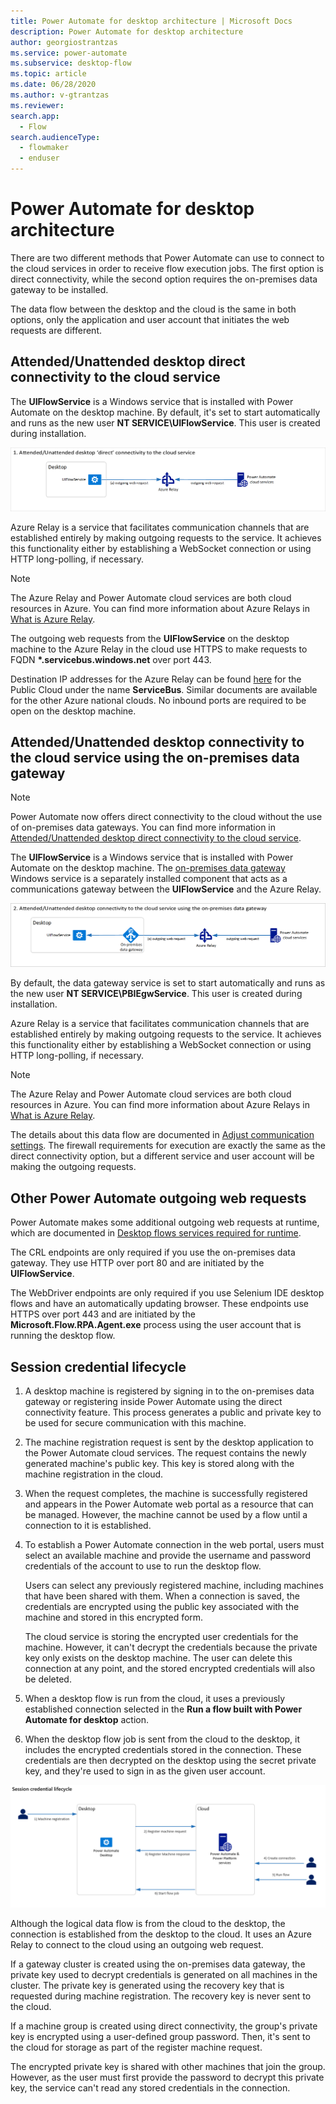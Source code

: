 ```yaml
---
title: Power Automate for desktop architecture | Microsoft Docs
description: Power Automate for desktop architecture
author: georgiostrantzas
ms.service: power-automate
ms.subservice: desktop-flow
ms.topic: article
ms.date: 06/28/2020
ms.author: v-gtrantzas
ms.reviewer:
search.app: 
  - Flow
search.audienceType: 
  - flowmaker
  - enduser
---
```


# Power Automate for desktop architecture

There are two different methods that Power Automate can use to connect to the cloud services in order to receive flow execution jobs. The first option is direct connectivity, while the second option requires the on-premises data gateway to be installed.

The data flow between the desktop and the cloud is the same in both options, only the application and user account that initiates the web requests are different. 

## Attended/Unattended desktop direct connectivity to the cloud service 

The **UIFlowService** is a Windows service that is installed with Power Automate on the desktop machine. By default, it's set to start automatically and runs as the new user **NT SERVICE\UIFlowService**. This user is created during installation. 

![Desktop direct connectivity diagram.](media/pad-architecture/pad-direct-connectivity.png)

Azure Relay is a service that facilitates communication channels that are established entirely by making outgoing requests to the service. It achieves this functionality either by establishing a WebSocket connection or using HTTP long-polling, if necessary. 

> [!NOTE]
> The Azure Relay and Power Automate cloud services are both cloud resources in Azure. You can find more information about Azure Relays in [What is Azure Relay](/azure/azure-relay/relay-what-is-it).

The outgoing web requests from the **UIFlowService** on the desktop machine to the Azure Relay in the cloud use HTTPS to make requests to FQDN **\*.servicebus.windows.net** over port 443. 

Destination IP addresses for the Azure Relay can be found [here](https://www.microsoft.com/download/details.aspx?id=56519) for the Public Cloud under the name **ServiceBus**. Similar documents are available for the other Azure national clouds. No inbound ports are required to be open on the desktop machine. 

## Attended/Unattended desktop connectivity to the cloud service using the on-premises data gateway 

> [!NOTE]
> Power Automate now offers direct connectivity to the cloud without the use of on-premises data gateways. You can find more information in [Attended/Unattended desktop direct connectivity to the cloud service](pad-architecture.md#attendedunattended-desktop-direct-connectivity-to-the-cloud-service).

The **UIFlowService** is a Windows service that is installed with Power Automate on the desktop machine. The [on-premises data gateway](/data-integration/gateway/service-gateway-onprem) Windows service is a separately installed component that acts as a communications gateway between the **UIFlowService** and the Azure Relay. 

![Desktop connectivity using the on-premises data gateway diagram.](media/pad-architecture/pad-on-premises-data-gateway.png)

By default, the data gateway service is set to start automatically and runs as the new user **NT SERVICE\PBIEgwService**. This user is created during installation. 

Azure Relay is a service that facilitates communication channels that are established entirely by making outgoing requests to the service. It achieves this functionality either by establishing a WebSocket connection or using HTTP long-polling, if necessary. 

> [!NOTE]
> The Azure Relay and Power Automate cloud services are both cloud resources in Azure. You can find more information about Azure Relays in [What is Azure Relay](/azure/azure-relay/relay-what-is-it).

The details about this data flow are documented in [Adjust communication settings](/data-integration/gateway/service-gateway-communication). The firewall requirements for execution are exactly the same as the direct connectivity option, but a different service and user account will be making the outgoing requests.

## Other Power Automate outgoing web requests 

Power Automate makes some additional outgoing web requests at runtime, which are documented in [Desktop flows services required for runtime](../ip-address-configuration.md#desktop-flows-services-required-for-runtime). 

The CRL endpoints are only required if you use the on-premises data gateway. They use HTTP over port 80 and are initiated by the **UIFlowService**. 

The WebDriver endpoints are only required if you use Selenium IDE desktop flows and have an automatically updating browser. These endpoints use HTTPS over port 443 and are initiated by the **Microsoft.Flow.RPA.Agent.exe** process using the user account that is running the desktop flow. 

## Session credential lifecycle

1. A desktop machine is registered by signing in to the on-premises data gateway or registering inside Power Automate using the direct connectivity feature. This process generates a public and private key to be used for secure communication with this machine. 

1. The machine registration request is sent by the desktop application to the Power Automate cloud services. The request contains the newly generated machine's public key. This key is stored along with the machine registration in the cloud. 

1. When the request completes, the machine is successfully registered and appears in the Power Automate web portal as a resource that can be managed. However, the machine cannot be used by a flow until a connection to it is established. 

1. To establish a Power Automate connection in the web portal, users must select an available machine and provide the username and password credentials of the account to use to run the desktop flow. 

    Users can select any previously registered machine, including machines that have been shared with them. When a connection is saved, the credentials are encrypted using the public key associated with the machine and stored in this encrypted form. 

   The cloud service is storing the encrypted user credentials for the machine. However, it can't decrypt the credentials because the private key only exists on the desktop machine. The user can delete this connection at any point, and the stored encrypted credentials will also be deleted. 

1. When a desktop flow is run from the cloud, it uses a previously established connection selected in the **Run a flow built with Power Automate for desktop**  action. 

1. When the desktop flow job is sent from the cloud to the desktop, it includes the encrypted credentials stored in the connection. These credentials are then decrypted on the desktop using the secret private key, and they're used to sign in as the given user account.  

![Session credential lifecycle diagram.](media/pad-architecture/pad-session-credential-lifecyle.png)

Although the logical data flow is from the cloud to the desktop, the connection is established from the desktop to the cloud. It uses an Azure Relay to connect to the cloud using an outgoing web request.

If a gateway cluster is created using the on-premises data gateway, the private key used to decrypt credentials is generated on all machines in the cluster. The private key is generated using the recovery key that is requested during machine registration. The recovery key is never sent to the cloud. 

If a machine group is created using direct connectivity, the group's private key is encrypted using a user-defined group password. Then, it's sent to the cloud for storage as part of the register machine request. 

The encrypted private key is shared with other machines that join the group. However, as the user must first provide the password to decrypt this private key, the service can't read any stored credentials in the connection.
